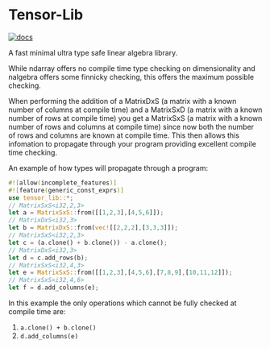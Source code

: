 # Tensor-Lib

[![docs](https://img.shields.io/badge/docs-latest-blue)](https://jonathanwoollett-light.github.io/tensor-lib/doc/index.html)

A fast minimal ultra type safe linear algebra library.

While ndarray offers no compile time type checking on dimensionality and nalgebra offers some finnicky checking, this offers the maximum possible checking.

When performing the addition of a MatrixDxS (a matrix with a known number of columns at compile time) and a MatrixSxD (a matrix with a known number of rows at compile time) you get a MatrixSxS (a matrix with a known number of rows and columns at compile time) since now both the number of rows and columns are known at compile time. This then allows this infomation to propagate through your program providing excellent compile time checking.

An example of how types will propagate through a program:

```rust
#![allow(incomplete_features)]
#![feature(generic_const_exprs)]
use tensor_lib::*;
// MatrixSxS<i32,2,3>
let a = MatrixSxS::from([[1,2,3],[4,5,6]]);
// MatrixDxS<i32,3>
let b = MatrixDxS::from(vec![[2,2,2],[3,3,3]]);
// MatrixSxS<i32,2,3>
let c = (a.clone() + b.clone()) - a.clone();
// MatrixDxS<i32,3>
let d = c.add_rows(b);
// MatrixSxS<i32,4,3>
let e = MatrixSxS::from([[1,2,3],[4,5,6],[7,8,9],[10,11,12]]);
// MatrixSxS<i32,4,6>
let f = d.add_columns(e);
```
In this example the only operations which cannot be fully checked at compile time are:
1. `a.clone() + b.clone()`
2. `d.add_columns(e)`
